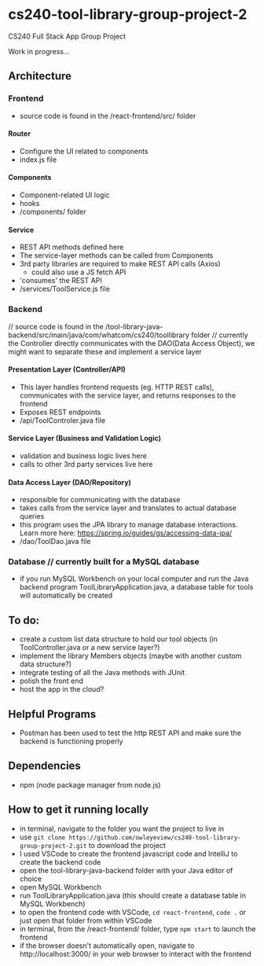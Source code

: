 # cs240-tool-library-group-project-2
CS240 Full Stack App Group Project

Work in progress...

## Architecture
### Frontend
- source code is found in the /react-frontend/src/ folder
#### Router
- Configure the UI related to components
- index.js file
#### Components
- Component-related UI logic
- hooks
- /components/ folder
#### Service
- REST API methods defined here
- The service-layer methods can be called from Components
- 3rd party libraries are required to make REST API calls (Axios)
	- could also use a JS fetch API
- 'consumes' the REST API
- /services/ToolService.js file

### Backend 
// source code is found in the /tool-library-java-backend/src/main/java/com/whatcom/cs240/toollibrary folder
// currently the Controller directly communicates with the DAO(Data Access Object), we might want to separate these and implement a service layer
#### Presentation Layer (Controller/API)
- This layer handles frontend requests (eg. HTTP REST calls), communicates with the service layer, and returns responses to the frontend
- Exposes REST endpoints
- /api/ToolControler.java file
#### Service Layer (Business and Validation Logic)
- validation and business logic lives here
- calls to other 3rd party services live here
#### Data Access Layer (DAO/Repository)
- responsible for communicating with the database
- takes calls from the service layer and translates to actual database queries
- this program uses the JPA library to manage database interactions.  Learn more here: https://spring.io/guides/gs/accessing-data-jpa/
- /dao/ToolDao.java file
### Database // currently built for a MySQL database
- if you run MySQL Workbench on your local computer and run the Java backend program ToolLibraryApplication.java, a database table for tools will automatically be created

## To do:
- create a custom list data structure to hold our tool objects (in ToolController.java or a new service layer?)
- implement the library Members objects (maybe with another custom data structure?)
- integrate testing of all the Java methods with JUnit
- polish the front end
- host the app in the cloud?

## Helpful Programs
- Postman has been used to test the http REST API and make sure the backend is functioning properly

## Dependencies
- npm (node package manager from node.js)

## How to get it running locally
- in terminal, navigate to the folder you want the project to live in
- use `git clone https://github.com/owleyeview/cs240-tool-library-group-project-2.git` to download the project
- I used VSCode to create the frontend javascript code and IntelliJ to create the backend code 
- open the tool-library-java-backend folder with your Java editor of choice
- open MySQL Workbench
- run ToolLibraryApplication.java (this should create a database table in MySQL Workbench)
- to open the frontend code with VSCode, `cd react-frontend`, `code .` or just open that folder from within VSCode
- in terminal, from the /react-frontend/ folder, type `npm start` to launch the frontend
- if the browser doesn't automatically open, navigate to  http://localhost:3000/ in your web browser to interact with the frontend
